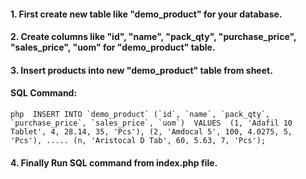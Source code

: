 #### 1. First create new table like "demo_product" for your database.

#### 2. Create columns like "id", "name", "pack_qty", "purchase_price", "sales_price", "uom" for "demo_product" table.

#### 3. Insert products into new "demo_product" table from sheet.

#### SQL Command: 

``php 
INSERT INTO `demo_product` (`id`, `name`, `pack_qty`, `purchase_price`, `sales_price`, `uom`)  VALUES 
(1, 'Adafil 10 Tablet', 4, 28.14, 35, 'Pcs'),
(2, 'Amdocal 5', 100, 4.0275, 5, 'Pcs'),
.....
(n, 'Aristocal D Tab', 60, 5.63, 7, 'Pcs');
``

#### 4.  Finally Run SQL command from index.php file.
